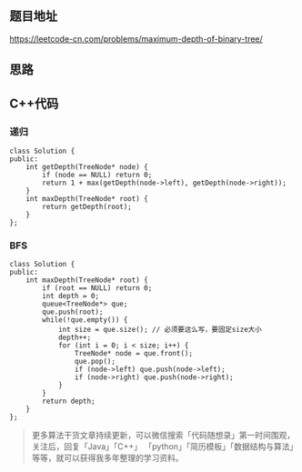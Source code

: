 ## 题目地址 
https://leetcode-cn.com/problems/maximum-depth-of-binary-tree/

## 思路 


## C++代码

### 递归

```
class Solution {
public:
    int getDepth(TreeNode* node) {
        if (node == NULL) return 0;
        return 1 + max(getDepth(node->left), getDepth(node->right));
    }
    int maxDepth(TreeNode* root) {
        return getDepth(root);
    }
};
```

### BFS 

```
class Solution {
public:
    int maxDepth(TreeNode* root) {
        if (root == NULL) return 0;
        int depth = 0;
        queue<TreeNode*> que;
        que.push(root);
        while(!que.empty()) {
            int size = que.size(); // 必须要这么写，要固定size大小
            depth++;
            for (int i = 0; i < size; i++) {
                TreeNode* node = que.front();
                que.pop();
                if (node->left) que.push(node->left);
                if (node->right) que.push(node->right);
            }
        }
        return depth;
    }
};
```

> 更多算法干货文章持续更新，可以微信搜索「代码随想录」第一时间围观，关注后，回复「Java」「C++」 「python」「简历模板」「数据结构与算法」等等，就可以获得我多年整理的学习资料。
